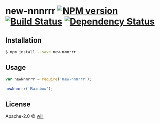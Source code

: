 # new-nnnrrr [![NPM version][npm-image]][npm-url] [![Build Status][travis-image]][travis-url] [![Dependency Status][daviddm-image]][daviddm-url]
> 

## Installation

```sh
$ npm install --save new-nnnrrr
```

## Usage

```js
var newNnnrrr = require('new-nnnrrr');

newNnnrrr('Rainbow');
```
## License

Apache-2.0 © [will]()


[npm-image]: https://badge.fury.io/js/new-nnnrrr.svg
[npm-url]: https://npmjs.org/package/new-nnnrrr
[travis-image]: https://travis-ci.org/jchip/new-nnnrrr.svg?branch=master
[travis-url]: https://travis-ci.org/jchip/new-nnnrrr
[daviddm-image]: https://david-dm.org/jchip/new-nnnrrr.svg?theme=shields.io
[daviddm-url]: https://david-dm.org/jchip/new-nnnrrr
